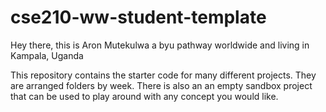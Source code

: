 # cse210-ww-student-template

Hey there,  this is Aron Mutekulwa a byu pathway worldwide and living in Kampala, Uganda

This repository contains the starter code for many different projects. They are arranged folders by week. There is also an an empty sandbox project that can be used to play around with any concept you would like.
